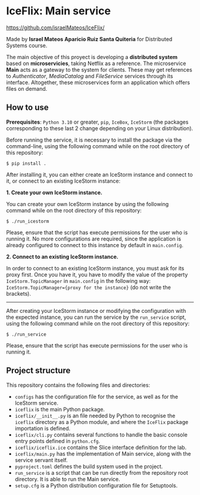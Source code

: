 # IceFlix: Main service

https://github.com/israelMateos/IceFlix/

Made by **Israel Mateos Aparicio Ruiz Santa Quiteria** for Distributed Systems course.

The main objective of this proyect is developing a **distributed system** based on **microservicies**, taking Netflix as a reference. The microservice **Main** acts as a gateway to the system for clients. These may get references to _Authenticator_, _MediaCatalog_ and _FileService_ services through its interface. Altogether, these microservices form an application which offers files on demand.


## How to use

**Prerequisites**: `Python 3.10` or greater, `pip`, `IceBox`, `IceStorm` (the packages corresponding to these last 2 change depending on your Linux distribution).

Before running the service, it is necessary to install the package via the command-line, using the following command while on the root directory of this repository:

```console
$ pip install .
```

After installing it, you can either create an IceStorm instance and connect to it, or connect to an existing IceStorm instance:

**1. Create your own IceStorm instance.**

You can create your own IceStorm instance by using the following command while on the root directory of this repository:

```console
$ ./run_icestorm
```

Please, ensure that the script has execute permissions for the user who is running it. No more configurations are required, since the application is already configured to connect to this instance by default in `main.config`.

**2. Connect to an existing IceStorm instance.**

In order to connect to an existing IceStorm instance, you must ask for its proxy first. Once you have it, you have to modify the value of the property `IceStorm.TopicManager` in `main.config` in the following way: `IceStorm.TopicManager={proxy for the instance}` (do not write the brackets).

***

After creating your IceStorm instance or modifying the configuration with the expected instance, you can run the service by the `run_service` script, using the following command while on the root directory of this repository:

```console
$ ./run_service
```

Please, ensure that the script has execute permissions for the user who is running it.

## Project structure

This repository contains the following files and directories:

- `configs` has the configuration file for the service, as well as for the IceStorm service.
- `iceflix` is the main Python package.
- `iceflix/__init__.py` is an file needed by Python to recognise the `iceflix` directory as a Python module, and where the `IceFlix` package importation is defined.
- `iceflix/cli.py` contains several functions to handle the basic console entry points
  defined in `python.cfg`.
- `iceflix/iceflix.ice` contains the Slice interface definition for the lab.
- `iceflix/main.py` has the implementation of Main service, along with the service servant itself.
- `pyproject.toml` defines the build system used in the project.
- `run_service` is a script that can be run directly from the repository root directory. It is able to run the Main service.
- `setup.cfg` is a Python distribution configuration file for Setuptools.

